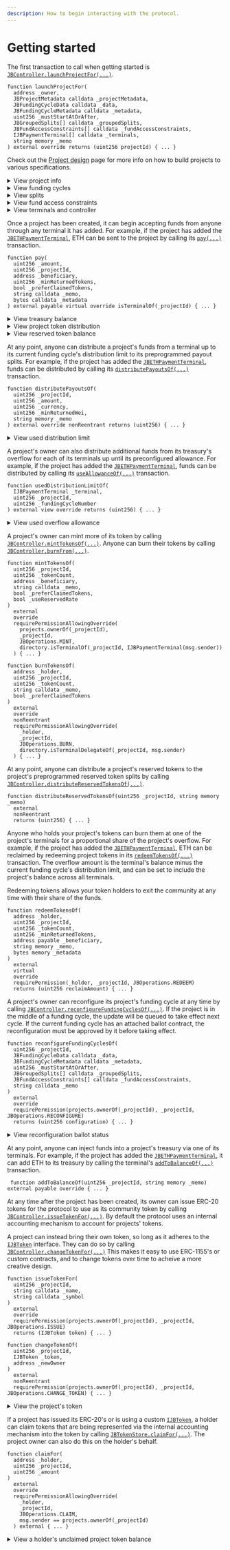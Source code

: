 ```yaml
---
description: How to begin interacting with the protocol.
---
```


# Getting started

The first transaction to call when getting started is [`JBController.launchProjectFor(...)`](../api/contracts/or-controllers/jbcontroller/write/launchprojectfor.md).

```solidity
function launchProjectFor(
  address _owner,
  JBProjectMetadata calldata _projectMetadata,
  JBFundingCycleData calldata _data,
  JBFundingCycleMetadata calldata _metadata,
  uint256 _mustStartAtOrAfter,
  JBGroupedSplits[] calldata _groupedSplits,
  JBFundAccessConstraints[] calldata _fundAccessConstraints,
  IJBPaymentTerminal[] calldata _terminals,
  string memory _memo
) external override returns (uint256 projectId) { ... }
```

Check out the [Project design](project-design.md) page for more info on how to build projects to various specifications.

<details>

<summary>View project info</summary>

Launching a project will mint a new NFT in the [`JBProjects`](../api/contracts/jbprojects/) contract. The owner can be found using [`JBProjects.ownerOf(...)`](https://docs.openzeppelin.com/contracts/3.x/api/token/erc721#IERC721-ownerOf-uint256-).

```solidity
function ownerOf(uint256 _projectId) external returns (address owner) { ... }
```

The project's metadata can be found using [`JBProjects.metadataContentOf(...)`](../api/contracts/jbprojects/properties/metadatacontentof.md).

```solidity
function metadataContentOf(uint256 _projectId, uint256 _domain)
  external
  view
  returns (string memory) { ... }
```

</details>

<details>

<summary>View funding cycles</summary>

Funding cycle data can be found in the [`JBFundingCycleStore`](../api/contracts/jbfundingcyclestore/) contract. A funding cycle configuration can be found using [`JBFundingCycleStore.get(...)`](../api/contracts/jbfundingcyclestore/read/get.md), where `_configuration` is the block timestamp when the funding cycle was configured.

```solidity
function get(uint256 _projectId, uint256 _configuration)
  external
  view
  override
  returns (JBFundingCycle memory fundingCycle) { ... }
```

The project's current funding cycle can be found using [`JBFundingCycleStore.currentOf(...)`](../api/contracts/jbfundingcyclestore/read/currentof.md).

```solidity
function currentOf(uint256 _projectId)
  public
  view
  override
  returns (JBFundingCycle memory fundingCycle) { ... }
```

The project's queued funding cycle can be found using [`JBFundingCycleStore.queuedOf(...)`](../api/contracts/jbfundingcyclestore/read/queuedof.md).\
\
By default, the queued cycle is a copy of the current one that starts immediately afterwards, using a discounted weight.\
\
If the project has proposed a reconfiguration, the queued cycle will reflect the changes once they are approved by the current cycle's ballot. Reconfigurations during a funding cycle with no ballot are automatically queued.\
\
The project has no queued cycle if the current cycle has no duration.

```solidity
function queuedOf(uint256 _projectId)
  external
  view
  override
  returns (JBFundingCycle memory fundingCycle) { ... }
```

</details>

<details>

<summary>View splits</summary>

A project's splits data can be found in the [`JBSplitStore`](../api/contracts/jbsplitsstore/) contract. A group of splits belonging to any particular domain during any particular funding cycle configuration can be found using [`JBSplitStore.splitsOf(...)`](../api/contracts/jbsplitsstore/read/splitsof.md).

```solidity
function splitsOf(
  uint256 _projectId,
  uint256 _domain,
  uint256 _group
) external view override returns (JBSplit[] memory) { ... }
```

</details>

<details>

<summary>View fund access constraints</summary>

A project's fund access conatraints can found in the [`JBController`](../api/contracts/or-controllers/jbcontroller/) contract used to launch the project. It's distribution limit of any payment terminal during any funding cycle configuration can be found using [`JBController.distributionLimitOf(...)`](../api/contracts/or-controllers/jbcontroller/read/distributionlimitof.md). The currency being used for this distribution limit is returned alongside.

```solidity
function distributionLimitOf(
  uint256 _projectId,
  uint256 _configuration,
  IJBPaymentTerminal _terminal
) external view override returns (uint256 distributionLimit, uint256 distributionLimitCurrency) { ... }
```

It's overflow allowance from any payment terminal during any funding cycle configuration can be found using [`JBController.overflowAllowanceOf(...)`](../api/contracts/or-controllers/jbcontroller/read/overflowallowanceof.md). The currency being used for this overflow allowance is returned alongside. 

```solidity
function overflowAllowanceOf(
  uint256 _projectId,
  uint256 _configuration,
  IJBPaymentTerminal _terminal
) external view override returns (uint256 overflowAllowance, uint256 overflowAllowanceCurrency) { ... }
```

</details>

<details>

<summary>View terminals and controller</summary>

The [`JBDirectory`](../api/contracts/jbdirectory/) contract stores addresses of payment terminals where a project is currently accepting funds through. A projects currently set terminals can be found using [`JBDirectory.terminalsOf(...)`](../api/contracts/jbdirectory/read/terminalsof.md).

```solidity
function terminalsOf(uint256 _projectId) external view override returns (IJBPaymentTerminal[] memory) { ... }
```

If a project has multiple terminals for the same token, the primary terminal that it wishes to accept funds through of that token type can be found using [`JBDirectory.primaryTerminalOf(...)`](../api/contracts/jbdirectory/read/primaryterminalof.md).

```solidity
function primaryTerminalOf(uint256 _projectId, address _token)
  public
  view
  override
  returns (IJBPaymentTerminal) { ... }
```

The [`JBDirectory`](../api/contracts/jbdirectory/) contract also stores the address of the controller that is managing a project's funding cycles and tokens. A projects current terminal can be found using [`JBDirectory.controllerOf(...)`](../api/contracts/jbdirectory/properties/controllerof.md).

```solidity
function controllerOf(uint256 _projectId) external view override returns (IJBController) { ... }
```

</details>

Once a project has been created, it can begin accepting funds from anyone through any terminal it has added. For example, if the project has added the [`JBETHPaymentTerminal`](../api/contracts/or-payment-terminals/jbethpaymentterminal), ETH can be sent to the project by calling its [`pay(...)`](../api/contracts/or-abstract/jbpayoutredemptionpaymentterminal/write/pay.md) transaction.

```solidity
function pay(
  uint256 _amount,
  uint256 _projectId,
  address _beneficiary,
  uint256 _minReturnedTokens,
  bool _preferClaimedTokens,
  string calldata _memo,
  bytes calldata _metadata
) external payable virtual override isTerminalOf(_projectId) { ... }
```

<details>

<summary>View treasury balance</summary>

A project's treasury balance in a termianl can be found in the store contract. For example, in the [`JBPaymentTerminalStore`](../api/contracts/jbpaymentterminalstore/), the balance can be found using [`JBPaymentTerminalStore.balanceOf(...)`](../api/contracts/jbpaymentterminalstore/properties/balanceof.md).

```solidity
function balanceOf(IJBPaymentTerminal _terminal, uint256 _projectId)
  external
  view
  override
  returns (uint256) { ... }
```

The project's current overflow for a terminal can also be found in the store contracts. For example, in the [`JBPaymentTerminalStore`](../api/contracts/jbpaymentterminalstore/), the terminal's overflow can be found using [`JBPaymentTerminalStore.currentOverflowOf(...)`](../api/contracts/jbpaymentterminalstore/read/currentoverflowof.md).

```solidity
function currentOverflowOf(IJBPaymentTerminal _terminal, uint256 _projectId)
  external
  view
  returns (uint256) { ... }
```

A terminal store can also resolve the total amount of overflow in all of a project's terminals. For example, in the [`JBPaymentTerminalStore`](../api/contracts/jbpaymentterminalstore/), the project's overall overflow can be found using [`JBPaymentTerminalStore.currentTotalOverflowOf(...)`](../api/contracts/jbpaymentterminalstore/read/currenttotaloverflowof.md). You'll need to send the number of decimals you're expecting the returned fixed point number to include, and the curreny it's in terms of.

```solidity
function currentTotalOverflowOf(
  uint256 _projectId,
  uint256 _decimals,
  uint256 _currency
) external view returns (uint256) { ... }
```

</details>

<details>

<summary>View project token distribution</summary>

Each holder's balance of a project's token can be found in the [`JBTokenStore`](../api/contracts/jbtokenstore/) contract. The balance can be found using [`JBTokenStore.balanceOf(...)`](../api/contracts/jbtokenstore/read/balanceof.md).

```solidity
function balanceOf(address _holder, uint256 _projectId) external view returns (uint256 _result)
```

The project token's total supply can also be found in the [`JBTokenStore`](../api/contracts/jbtokenstore/) contract using [`JBTokenStore.totalSupplyOf(...)`](../api/contracts/jbtokenstore/read/totalsupplyof.md)

```solidity
function totalSupplyOf(uint256 _projectId) external view returns (uint256)
```

</details>

<details>

<summary>View reserved token balance</summary>

A project's undistributed reserved token balance can be found in the project's current controller. For example in the [`JBController`](../api/contracts/or-controllers/jbcontroller/), the used can be found using [`JBController.reservedTokenBalanceOf(...)`](../api/contracts/or-controllers/jbcontroller/read/reservedtokenbalanceof.md).

```solidity
function reservedTokenBalanceOf(uint256 _projectId, uint256 _reservedRate)
  external
  view
  returns (uint256) { ... }
```

</details>

At any point, anyone can distribute a project's funds from a terminal up to its current funding cycle's distribution limit to its preprogrammed payout splits. For example, if the project has added the [`JBETHPaymentTerminal`](../api/contracts/or-payment-terminals/jbethpaymentterminal), funds can be distributed by calling its [`distributePayoutsOf(...)`](../api/contracts/or-abstract/jbpayoutredemptionpaymentterminal/write/distributepayoutsof.md) transaction. 

```solidity
function distributePayoutsOf(
  uint256 _projectId,
  uint256 _amount,
  uint256 _currency,
  uint256 _minReturnedWei,
  string memory _memo
) external override nonReentrant returns (uint256) { ... }
```

<details>

<summary>View used distribution limit</summary>

Any used distribution limit can be found in the terminal store contract for each terminal. For example, in the [`JBPaymentTerminalStore`](../api/contracts/jbpaymentterminalstore/), the used distribution limit during a funding cycle can be found using [`JBPaymentTerminalStore.usedDistributionLimitOf(...)`](../api/contracts/jbpaymentterminalstore/properties/useddistributionlimitof.md).

```solidity
function usedDistributionLimitOf(
  IJBPaymentTerminal _terminal,
  uint256 _projectId,
  uint256 _fundingCycleNumber
) external view override returns (uint256) { ... }
```

</details>

A project's owner can also distribute additional funds from its treasury's overflow for each of its terminals up until its preconfigured allowance. For example, if the project has added the [`JBETHPaymentTerminal`](../api/contracts/or-payment-terminals/jbethpaymentterminal), funds can be distributed by calling its [`useAllowanceOf(...)`](../api/contracts/or-abstract/jbpayoutredemptionpaymentterminal/write/useallowanceof.md) transaction. 



```solidity
function usedDistributionLimitOf(
  IJBPaymentTerminal _terminal,
  uint256 _projectId,
  uint256 _fundingCycleNumber
) external view override returns (uint256) { ... }
```

<details>

<summary>View used overflow allowance</summary>

Any used overflow allowance can also be found in the terminal store contracts for each terminal. For example, in the [`JBPaymentTerminalStore`](../api/contracts/jbpaymentterminalstore/), the used overflow allowance during a funding cycle can be found using [`JBPaymentTerminalStore.usedOverflowAllowanceOf(...)`](../api/contracts/jbpaymentterminalstore/properties/usedoverflowallowanceof.md).

```solidity
function usedOverflowAllowanceOf(
  uint256 _projectId,
  uint256 _configuration
) external view override returns (uint256) { ... }
```

</details>

A project's owner can mint more of its token by calling [`JBController.mintTokensOf(...)`](../api/contracts/jbtokenstore/write/mintfor.md). Anyone can burn their tokens by calling [`JBController.burnFrom(...)`](../api/contracts/jbtokenstore/write/burnfrom.md).

```solidity
function mintTokensOf(
  uint256 _projectId,
  uint256 _tokenCount,
  address _beneficiary,
  string calldata _memo,
  bool _preferClaimedTokens,
  bool _useReservedRate
)
  external
  override
  requirePermissionAllowingOverride(
    projects.ownerOf(_projectId),
    _projectId,
    JBOperations.MINT,
    directory.isTerminalOf(_projectId, IJBPaymentTerminal(msg.sender))
  ) { ... }
```

```solidity
function burnTokensOf(
  address _holder,
  uint256 _projectId,
  uint256 _tokenCount,
  string calldata _memo,
  bool _preferClaimedTokens
)
  external
  override
  nonReentrant
  requirePermissionAllowingOverride(
    _holder,
    _projectId,
    JBOperations.BURN,
    directory.isTerminalDelegateOf(_projectId, msg.sender)
  ) { ... }
```

At any point, anyone can distribute a project's reserved tokens to the project's preprogrammed reserved token splits by calling [`JBController.distributeReservedTokensOf(...)`](../api/contracts/or-controllers/jbcontroller/write/distributereservedtokensof.md).

```solidity
function distributeReservedTokensOf(uint256 _projectId, string memory _memo)
  external
  nonReentrant
  returns (uint256) { ... }
```

Anyone who holds your project's tokens can burn them at one of the project's terminals for a proportional share of the project's overflow. For example, if the project has added the [`JBETHPaymentTerminal`](../api/contracts/or-payment-terminals/jbethpaymentterminal), ETH can be reclaimed by redeeming project tokens in its [`redeemTokensOf(...)`](../api/contracts/or-abstract/jbpayoutredemptionpaymentterminal/write/redeemtokensof.md) transaction. The overflow amount is the terminal's balance minus the current funding cycle's distribution limit, and can be set to include the project's balance across all terminals.

Redeeming tokens allows your token holders to exit the community at any time with their share of the funds.

```solidity
function redeemTokensOf(
  address _holder,
  uint256 _projectId,
  uint256 _tokenCount,
  uint256 _minReturnedTokens,
  address payable _beneficiary,
  string memory _memo,
  bytes memory _metadata
)
  external
  virtual
  override
  requirePermission(_holder, _projectId, JBOperations.REDEEM)
  returns (uint256 reclaimAmount) { ... }
```

A project's owner can reconfigure its project's funding cycle at any time by calling [`JBController.reconfigureFundingCyclesOf(...)`](../api/contracts/or-controllers/jbcontroller/write/reconfigurefundingcyclesof.md). If the project is in the middle of a funding cycle, the update will be queued to take effect next cycle. If the current funding cycle has an attached ballot contract, the reconfiguration must be approved by it before taking effect.

```solidity
function reconfigureFundingCyclesOf(
  uint256 _projectId,
  JBFundingCycleData calldata _data,
  JBFundingCycleMetadata calldata _metadata,
  uint256 _mustStartAtOrAfter,
  JBGroupedSplits[] calldata _groupedSplits,
  JBFundAccessConstraints[] calldata _fundAccessConstraints,
  string calldata _memo
)
  external
  override
  requirePermission(projects.ownerOf(_projectId), _projectId, JBOperations.RECONFIGURE)
  returns (uint256 configuration) { ... }
```

<details>

<summary>View reconfiguration ballot status</summary>

Reconfigurations are subject to the approval of the ballot contract included in the current funding cycle. The current ballot state can be found using [`JBFundingCycleStore.ballotStateOf(...)`](../api/contracts/jbfundingcyclestore/read/currentballotstateof.md).

```solidity
function currentBallotStateOf(uint256 _projectId) external view override returns (JBBallotState) { ... } 
```

</details>

At any point, anyone can inject funds into a project's treasury via one of its terminals. For example, if the project has added the [`JBETHPaymentTerminal`](../api/contracts/or-payment-terminals/jbethpaymentterminal), it can add ETH to its treasury by calling the terminal's [`addToBalanceOf(...)`](../api/contracts/or-abstract/jbpayoutredemptionpaymentterminal/write/addtobalanceof.md) transaction.

```solidity
 function addToBalanceOf(uint256 _projectId, string memory _memo) external payable override { ... }
```

At any time after the project has been created, its owner can issue ERC-20 tokens for the protocol to use as its community token by calling [`JBController.issueTokenFor(...)`](../api/contracts/jbtokenstore/write/issuefor.md). By default the protocol uses an internal accounting mechanism to account for projects' tokens.

A project can instead bring their own token, so long as it adheres to the [`IJBToken`](../api/interfaces/ijbtoken.md) interface. They can do so by calling [`JBController.changeTokenFor(...)`](../api/contracts/jbtokenstore/write/changefor.md) This makes it easy to use ERC-1155's or custom contracts, and to change tokens over time to acheive a more creative design.

```solidity
function issueTokenFor(
  uint256 _projectId,
  string calldata _name,
  string calldata _symbol
)
  external
  override
  requirePermission(projects.ownerOf(_projectId), _projectId, JBOperations.ISSUE)
  returns (IJBToken token) { ... }
```

```solidity
function changeTokenOf(
  uint256 _projectId,
  IJBToken _token,
  address _newOwner
)
  external
  nonReentrant
  requirePermission(projects.ownerOf(_projectId), _projectId, JBOperations.CHANGE_TOKEN) { ... }
```

<details>

<summary>View the project's token</summary>

The current token being used by the project can be found in the [`JBTokensStore`](../api/contracts/jbtokenstore/) contract using [`JBTokenStore.tokenOf(...)`](../api/contracts/jbtokenstore/properties/tokenof.md). This will return a zero address if the project hasn't yet issued tokens or changed into a custom token.

```solidity
function tokenOf(uint256 _projectId) external view override returns (IJBToken) { ... }
```

</details>

If a project has issued its ERC-20's or is using a custom [`IJBToken`](../api/interfaces/ijbtoken.md), a holder can claim tokens that are being represented via the internal accounting mechanism into the token by calling [`JBTokenStore.claimFor(...)`](../api/contracts/jbtokenstore/write/claimfor.md). The project owner can also do this on the holder's behalf.

```solidity
function claimFor(
  address _holder,
  uint256 _projectId,
  uint256 _amount
)
  external
  override
  requirePermissionAllowingOverride(
    _holder,
    _projectId,
    JBOperations.CLAIM,
    msg.sender == projects.ownerOf(_projectId)
  ) external { ... }
```

<details>

<summary>View a holder's unclaimed project token balance</summary>

The unclaimed balance for each project token holder can be found in the [`JBTokensStore`](../api/contracts/jbtokenstore/) contract using [`JBTokenStore.unclaimedBalanceOf(...)`](../api/contracts/jbtokenstore/properties/unclaimedbalanceof.md).

```solidity
function unclaimedBalanceOf(address _holder, uint256 _projectId) external view override returns (uint256) { ... }
```

A project's total supply of unclaimed tokens can be found using [`JBTokenStore.unclaimedTotalSupplyOf(...)`](../api/contracts/jbtokenstore/properties/unclaimedtotalsupplyof.md)

```solidity
function unclaimedTotalSupplyOf(uint256 _projectId) external view override returns (uint256) { ... }
```

</details>
